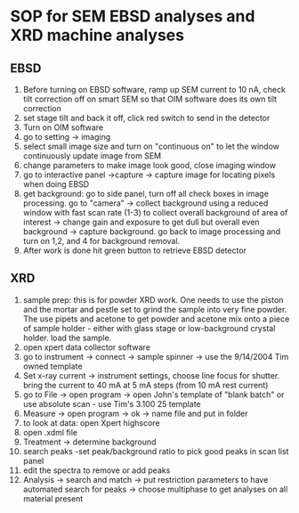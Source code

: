 # SOP for SEM EBSD analyses and XRD machine analyses

## EBSD

1. Before turning on EBSD software, ramp up SEM current to 10 nA, check tilt correction off on smart SEM so that OIM software does its own tilt correction
2. set stage tilt and back it off, click red switch to send in the detector
3. Turn on OIM software
4. go to setting -> imaging 
5. select small image size and turn on "continuous on" to let the window continuously update image from SEM
6. change parameters to make image look good, close imaging window
7. go to interactive panel ->capture -> capture image for locating pixels when doing EBSD
8. get background: go to side panel, turn off all check boxes in image processing. go to "camera" -> collect background using a reduced window with fast scan rate (1-3) to collect overall background of area of interest -> change gain and exposure to get dull but overall even background -> capture background. go back to image processing and turn on 1,2, and 4 for background removal. 
9. After work is done hit green button to retrieve EBSD detector



## XRD

1. sample prep: this is for powder XRD work. One needs to use the piston and the mortar and pestle set to grind the sample into very fine powder. The use pipets and acetone to get powder and acetone mix onto a piece of sample holder - either with glass stage or low-background crystal holder. load the sample. 
2. open xpert data collector software
3. go to instrument -> connect -> sample spinner -> use the 9/14/2004 Tim owned template
4. Set x-ray current -> instrument settings, choose line focus for shutter. bring the current to 40 mA at 5 mA steps (from 10 mA rest current)
5. go to File -> open program -> open John's template of "blank batch" or use absolute scan - use Tim's 3.100 25 template
6. Measure -> open program -> ok -> name file and put in folder
7. to look at data: open Xpert highscore
8. open .xdml file
9. Treatment -> determine background
10. search peaks -set peak/background ratio to pick good peaks in scan list panel
11. edit the spectra to remove or add peaks
12. Analysis -> search and match -> put restriction parameters to have automated search for peaks -> choose multiphase to get analyses on all material present